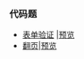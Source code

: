 ### 代码题
* [表单验证](https://github.com/a735315482/mfs-homework/blob/master/31-40/38%E5%88%A4%E5%AE%9A.html)
|[预览](https://a735315482.github.io/mfs-homework/31-40/38%E5%88%A4%E5%AE%9A.html)
* [翻页]()|[预览]()